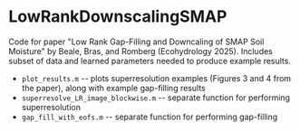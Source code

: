 # LowRankDownscalingSMAP
Code for paper "Low Rank Gap-Filling and Downcaling of SMAP Soil Moisture" by Beale, Bras, and Romberg (Ecohydrology 2025). Includes subset of data and learned parameters needed to produce example results.

* `plot_results.m` -- plots superresolution examples (Figures 3 and 4 from the paper), along with example gap-filling results
* `superresolve_LR_image_blockwise.m` -- separate function for performing superresolution
* `gap_fill_with_eofs.m` -- separate function for performing gap-filling
